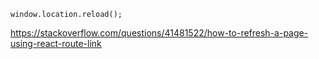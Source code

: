 ```
window.location.reload();
```

https://stackoverflow.com/questions/41481522/how-to-refresh-a-page-using-react-route-link